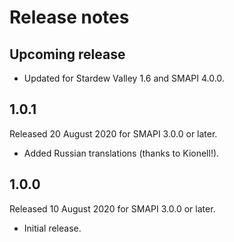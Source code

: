 ﻿# Release notes
## Upcoming release
- Updated for Stardew Valley 1.6 and SMAPI 4.0.0.

## 1.0.1
Released 20 August 2020 for SMAPI 3.0.0 or later.

- Added Russian translations (thanks to Kionell!).

## 1.0.0
Released 10 August 2020 for SMAPI 3.0.0 or later.

- Initial release.
